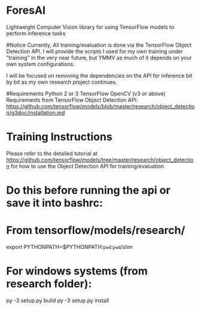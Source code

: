 # ForesAI
Lightweight Computer Vision library for using TensorFlow models to perform inference tasks

#Notice
Currently, All training/evaluation is done via the TensorFlow Object Detection API. I will provide the scripts I used for my own training under "training" in the very near future, but YMMV as much of it depends on your own system configurations.

I will be focused on removing the dependencies on the API for inference bit by bit as my own research project continues.

#Requirements
Python 2 or 3
TensorFlow
OpenCV (v3 or above)
Requirements from TensorFlow Object Detection API: https://github.com/tensorflow/models/blob/master/research/object_detection/g3doc/installation.md

# Training Instructions
Please refer to the detailed tutorial at https://github.com/tensorflow/models/tree/master/research/object_detection for how to use the Object Detection API for training/evaluation

# Do this before running the api or save it into bashrc:
# From tensorflow/models/research/
export PYTHONPATH=$PYTHONPATH:`pwd`:`pwd`/slim

# For windows systems (from research folder):
py -3 setup.py build
py -3 setup.py install






